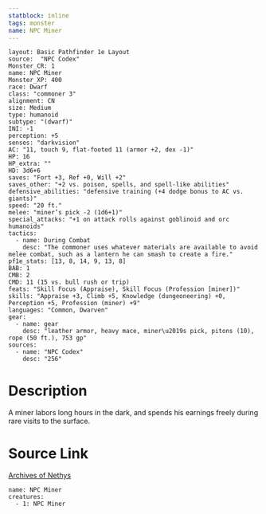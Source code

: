 ```yaml
---
statblock: inline
tags: monster
name: NPC Miner
---
```

```statblock
layout: Basic Pathfinder 1e Layout
source:  "NPC Codex"
Monster_CR: 1
name: NPC Miner
Monster_XP: 400
race: Dwarf
class: "commoner 3"
alignment: CN
size: Medium
type: humanoid
subtype: "(dwarf)"
INI: -1
perception: +5
senses: "darkvision"
AC: "11, touch 9, flat-footed 11 (armor +2, dex -1)"
HP: 16
HP_extra: ""
HD: 3d6+6
saves: "Fort +3, Ref +0, Will +2"
saves_other: "+2 vs. poison, spells, and spell-like abilities"
defensive_abilities: "defensive training (+4 dodge bonus to AC vs. giants)"
speed: "20 ft."
melee: "miner’s pick -2 (1d6+1)"
special_attacks: "+1 on attack rolls against goblinoid and orc humanoids"
tactics:
  - name: During Combat
    desc: "The commoner uses whatever materials are available to avoid melee combat, such as a lantern he can smash to create a fire."
pf1e_stats: [13, 8, 14, 9, 13, 8]
BAB: 1
CMB: 2
CMD: 11 (15 vs. bull rush or trip)
feats: "Skill Focus (Appraise), Skill Focus (Profession [miner])"
skills: "Appraise +3, Climb +5, Knowledge (dungeoneering) +0, Perception +5, Profession (miner) +9"
languages: "Common, Dwarven"
gear:
  - name: gear
    desc: "leather armor, heavy mace, miner\u2019s pick, pitons (10), rope (50 ft.), 753 gp"
sources:
  - name: "NPC Codex"
    desc: "256"
```
# Description
A miner labors long hours in the dark, and spends his earnings freely during rare visits to the surface.
# Source Link
[Archives of Nethys](https://aonprd.com/NPCDisplay.aspx?ItemName=Miner)
```encounter-table
name: NPC Miner
creatures:
  - 1: NPC Miner
```
